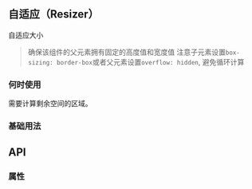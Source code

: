 ## 自适应（Resizer）
自适应大小

> 确保该组件的父元素拥有固定的高度值和宽度值
> 注意子元素设置`box-sizing: border-box`或者父元素设置`overflow: hidden`, 避免循环计算

### 何时使用
需要计算剩余空间的区域。

### 基础用法


## API

### 属性




